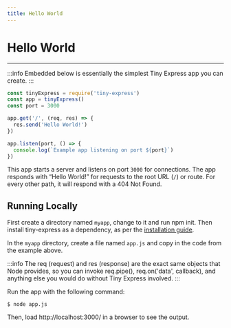 ```yaml
---
title: Hello World
---
```


# Hello World
<hr>


:::info
Embedded below is essentially the simplest Tiny Express app you can create.
:::

```js
const tinyExpress = require('tiny-express')
const app = tinyExpress()
const port = 3000

app.get('/', (req, res) => {
  res.send('Hello World!')
})

app.listen(port, () => {
  console.log(`Example app listening on port ${port}`)
})
```

This app starts a server and listens on port `3000` for connections. The app responds with “Hello World!” for requests to the root URL (`/`) or route. For every other path, it will respond with a 404 Not Found.

## Running Locally

First create a directory named `myapp`, change to it and run npm init. Then install tiny-express as a dependency, as per the [installation guide](./installing.md).

In the `myapp` directory, create a file named `app.js` and copy in the code from the example above.


:::info
The req (request) and res (response) are the exact same objects that Node provides, so you can invoke req.pipe(), req.on('data', callback), and anything else you would do without Tiny Express involved.
:::

Run the app with the following command:

```
$ node app.js
```

Then, load http://localhost:3000/ in a browser to see the output.

